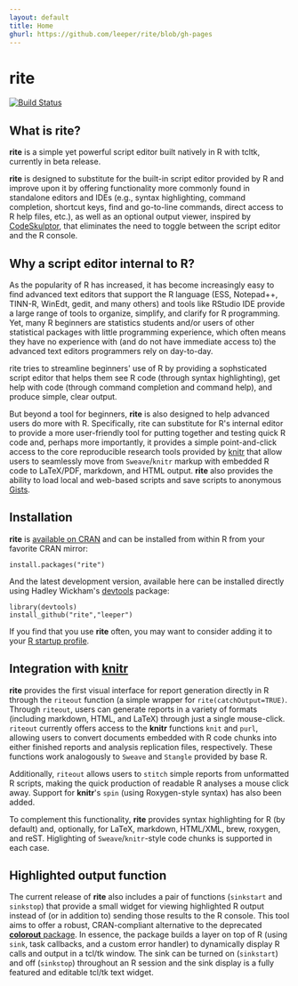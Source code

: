 ```yaml
---
layout: default
title: Home
ghurl: https://github.com/leeper/rite/blob/gh-pages
---
```


# rite #

[![Build Status](https://travis-ci.org/leeper/rite.png?branch=master)](https://travis-ci.org/leeper/rite)

## What is rite? ##

**rite** is a simple yet powerful script editor built natively in R with tcltk, currently in beta release.

**rite** is designed to substitute for the built-in script editor provided by R and improve upon it by offering functionality more commonly found in standalone editors and IDEs (e.g., syntax highlighting, command completion, shortcut keys, find and go-to-line commands, direct access to R help files, etc.), as well as an optional output viewer, inspired by [CodeSkulptor](http://www.codeskulptor.org/), that eliminates the need to toggle between the script editor and the R console.

## Why a script editor internal to R? ##

As the popularity of R has increased, it has become increasingly easy to find advanced text editors that support the R language (ESS, Notepad++, TINN-R, WinEdt, gedit, and many others) and tools like RStudio IDE provide a large range of tools to organize, simplify, and clarify for R programming. Yet, many R beginners are statistics students and/or users of other statistical packages with little programming experience, which often means they have no experience with (and do not have immediate access to) the advanced text editors programmers rely on day-to-day.

rite tries to streamline beginners' use of R by providing a sophsticated script editor that helps them see R code (through syntax highlighting), get help with code (through command completion and command help), and produce simple, clear output.

But beyond a tool for beginners, **rite** is also designed to help advanced users do more with R. Specifically, rite can substitute for R's internal editor to provide a more user-friendly tool for putting together and testing quick R code and, perhaps more importantly, it provides a simple point-and-click access to the core reproducible research tools provided by [knitr](http://yihui.name/knitr/) that allow users to seamlessly move from `Sweave`/`knitr` markup with embedded R code to LaTeX/PDF, markdown, and HTML output. **rite** also provides the ability to load local and web-based scripts and save scripts to anonymous [Gists](https://gist.github.com/).

## Installation ##

**rite** is [available on CRAN](http://cran.r-project.org/web/packages/rite/index.html) and can be installed from within R from your favorite CRAN mirror:

```
install.packages("rite")
```

And the latest development version, available here can be installed directly using Hadley Wickham's [devtools](http://cran.r-project.org/web/packages/devtools/index.html) package:

```
library(devtools)
install_github("rite","leeper")
```

If you find that you use **rite** often, you may want to consider adding it to your [R startup profile](http://stat.ethz.ch/R-manual/R-devel/library/base/html/Startup.html).

## Integration with [knitr](http://yihui.name/knitr/) ##

**rite** provides the first visual interface for report generation directly in R through the `riteout` function (a simple wrapper for `rite(catchOutput=TRUE)`. Through `riteout`, users can generate reports in a variety of formats (including markdown, HTML, and LaTeX) through just a single mouse-click. `riteout` currently offers access to the **knitr** functions `knit` and `purl`, allowing users to convert documents embedded with R code chunks into either finished reports and analysis replication files, respectively. These functions work analogously to `Sweave` and `Stangle` provided by base R.

Additionally, `riteout` allows users to `stitch` simple reports from unformatted R scripts, making the quick production of readable R analyses a mouse click away. Support for **knitr**'s `spin` (using Roxygen-style syntax) has also been added.

To complement this functionality, **rite** provides syntax highlighting for R (by default) and, optionally, for LaTeX, markdown, HTML/XML, brew, roxygen, and reST. Higlighting of `Sweave`/`knitr`-style code chunks is supported in each case.

## Highlighted output function ##

The current release of **rite** also includes a pair of functions (`sinkstart` and `sinkstop`) that provide a small widget for viewing highlighted R output instead of (or in addition to) sending those results to the R console. This tool aims to offer a robust, CRAN-compliant alternative to the deprecated [**colorout** package](http://cran.r-project.org/web/packages/colorout/index.html). In essence, the package builds a layer on top of R (using `sink`, task callbacks, and a custom error handler) to dynamically display R calls and output in a tcl/tk window. The sink can be turned on (`sinkstart`) and off (`sinkstop`) throughout an R session and the sink display is a fully featured and editable tcl/tk text widget.
